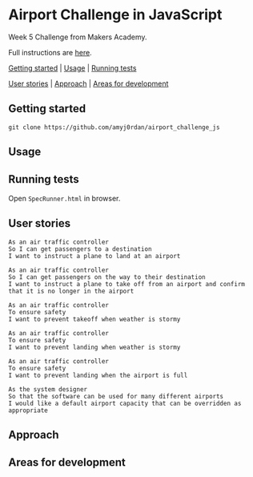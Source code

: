 # Airport Challenge in JavaScript

Week 5 Challenge from Makers Academy.

Full instructions are [here](https://github.com/makersacademy/airport_challenge).

[Getting started](#getting-started) | [Usage](#Usage) | [Running tests](#running-tests)

[User stories](#user-stories) | [Approach](#Approach) | [Areas for development](#Areas-for-development)

## Getting started

```
git clone https://github.com/amyj0rdan/airport_challenge_js
```

## Usage

## Running tests

Open `SpecRunner.html` in browser.

## User stories

```
As an air traffic controller
So I can get passengers to a destination
I want to instruct a plane to land at an airport

As an air traffic controller
So I can get passengers on the way to their destination
I want to instruct a plane to take off from an airport and confirm that it is no longer in the airport

As an air traffic controller
To ensure safety
I want to prevent takeoff when weather is stormy

As an air traffic controller
To ensure safety
I want to prevent landing when weather is stormy

As an air traffic controller
To ensure safety
I want to prevent landing when the airport is full

As the system designer
So that the software can be used for many different airports
I would like a default airport capacity that can be overridden as appropriate
```

## Approach

## Areas for development
